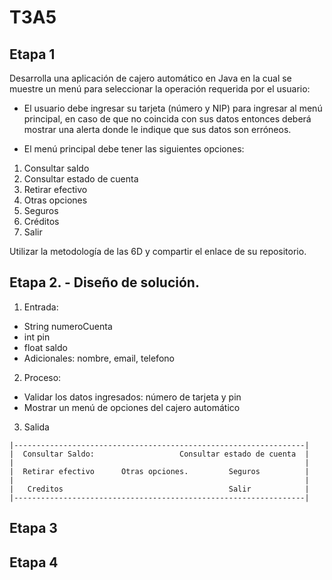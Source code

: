 # T3A5

## Etapa 1 
Desarrolla una aplicación de cajero automático en Java en la cual se muestre un menú para seleccionar la operación requerida por el usuario:
- El usuario debe ingresar su tarjeta (número y NIP) para ingresar al menú principal, en caso de que no coincida con sus datos entonces deberá mostrar una alerta donde le indique que sus datos son erróneos.

- El menú principal debe tener las siguientes opciones:

1. Consultar saldo
2. Consultar estado de cuenta
3. Retirar efectivo
4. Otras opciones
1. Seguros
2. Créditos
3. Salir

Utilizar la metodología de las 6D y compartir el enlace de su repositorio.

## Etapa 2. - Diseño de solución.

1. Entrada:
- String numeroCuenta
- int pin
- float saldo
- Adicionales: nombre, email, telefono

2. Proceso:
- Validar los datos ingresados: número de tarjeta y pin 
- Mostrar un menú de opciones del cajero automático 

3. Salida
~~~
|-----------------------------------------------------------------|
|  Consultar Saldo:                   Consultar estado de cuenta  |   
|                                                                 |          
|  Retirar efectivo      Otras opciones.         Seguros          |
|                                                                 |
|   Creditos                                     Salir            |
|-----------------------------------------------------------------|
~~~


## Etapa 3

## Etapa 4
